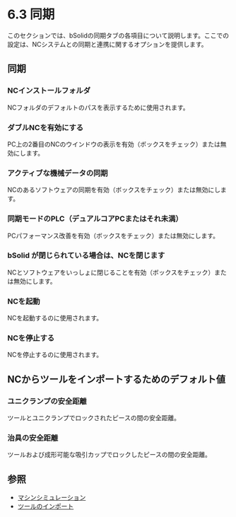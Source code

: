 # 6.3 同期

このセクションでは、bSolidの同期タブの各項目について説明します。ここでの設定は、NCシステムとの同期と連携に関するオプションを提供します。

## 同期

### NCインストールフォルダ

NCフォルダのデフォルトのパスを表示するために使用されます。

### ダブルNCを有効にする

PC上の2番目のNCのウインドウの表示を有効（ボックスをチェック）または無効にします。

### アクティブな機械データの同期

NCのあるソフトウェアの同期を有効（ボックスをチェック）または無効にします。

### 同期モードのPLC（デュアルコアPCまたはそれ未満）

PCパフォーマンス改善を有効（ボックスをチェック）または無効にします。

### bSolid が閉じられている場合は、NCを閉じます

NCとソフトウェアをいっしょに閉じることを有効（ボックスをチェック）または無効にします。

### NCを起動

NCを起動するのに使用されます。

### NCを停止する

NCを停止するのに使用されます。

## NCからツールをインポートするためのデフォルト値

### ユニクランプの安全距離

ツールとユニクランプでロックされたピースの間の安全距離。

### 治具の安全距離

ツールおよび成形可能な吸引カップでロックしたピースの間の安全距離。

## 参照

- [マシンシミュレーション](../03-SimMacchina/03-00_overview.md)
- [ツールのインポート](../05-Utensili/05-03_Uso-reg.md) 